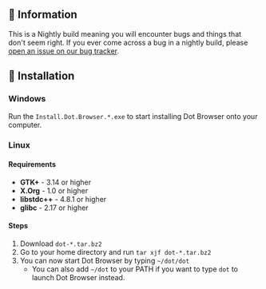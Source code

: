 ## 💁 Information

This is a Nightly build meaning you will encounter bugs and things that don't seem right. If you ever come across a bug in a nightly build, please [open an issue on our bug tracker](https://github.com/dothq/browser/issues/new).

## 🌟 Installation

### Windows

Run the `Install.Dot.Browser.*.exe` to start installing Dot Browser onto your computer.

### Linux

#### Requirements

-   **GTK+** - 3.14 or higher
-   **X.Org** - 1.0 or higher
-   **libstdc++** - 4.8.1 or higher
-   **glibc** - 2.17 or higher

#### Steps

1. Download `dot-*.tar.bz2`
2. Go to your home directory and run `tar xjf dot-*.tar.bz2`
3. You can now start Dot Browser by typing `~/dot/dot`
    - You can also add `~/dot` to your PATH if you want to type `dot` to launch Dot Browser instead.
